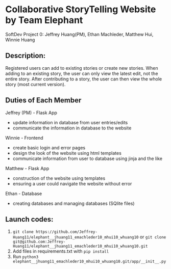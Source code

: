 # Collaborative StoryTelling Website by Team Elephant
SoftDev Project 0: Jeffrey Huang(PM), Ethan Machleder, Matthew Hui, Winnie Huang

## Description: 
Registered users can add to existing stories or create new stories. When adding to an existing story, the user can only view the latest edit, not the entire story. After contributing to a story, the user can then view the whole story (most current version).

## Duties of Each Member
Jeffrey (PM) - Flask App
  - update information in database from user entries/edits
  - communicate the information in database to the website

Winnie - Frontend
  - create basic login and error pages
  - design the look of the website using html templates
  - communicate information from user to database using jinja and the like

Matthew - Flask App
  - construction of the website using templates
  - ensuring a user could navigate the website without error

Ethan - Database
  - creating databases and managing databases (SQlite files) 

## Launch codes:
  1. `git clone https://github.com/Jeffrey-Huang11/elephant__jhuang11_emachleder10_mhui10_whuang10` or 
     `git clone git@github.com:Jeffrey-Huang11/elephant__jhuang11_emachleder10_mhui10_whuang10.git`
  2. Add files in requirements.txt with `pip install`
  3. Run `python3 elephant__jhuang11_emachleder10_mhui10_whuang10.git/app/__init__.py` 

